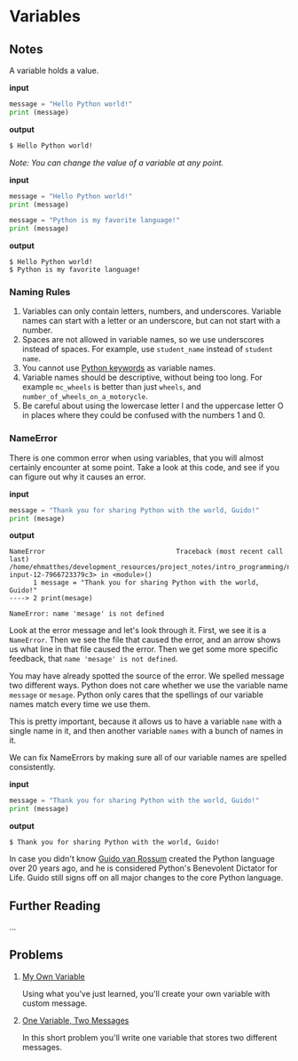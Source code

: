 # Variables

## Notes

A variable holds a value.

**input**

```python
message = "Hello Python world!"
print (message)
```

**output**

```bash
$ Hello Python world!
```

*Note: You can change the value of a variable at any point.*

**input**

```python
message = "Hello Python world!"
print (message)

message = "Python is my favorite language!"
print (message)
```

**output**

```
$ Hello Python world!
$ Python is my favorite language!
```

### Naming Rules

1. Variables can only contain letters, numbers, and underscores. Variable names can start with a letter or an underscore, but can not start with a number.
2. Spaces are not allowed in variable names, so we use underscores instead of spaces. For example, use `student_name` instead of `student name`.
3. You cannot use [Python keywords](https://docs.python.org/2.5/ref/keywords.html) as variable names.
4. Variable names should be descriptive, without being too long. For example `mc_wheels` is better than just `wheels`, and `number_of_wheels_on_a_motorycle`.
5. Be careful about using the lowercase letter l and the uppercase letter O in places where they could be confused with the numbers 1 and 0.

### NameError

There is one common error when using variables, that you will almost certainly encounter at some point. Take a look at this code, and see if you can figure out why it causes an error.

**input**

```python
message = "Thank you for sharing Python with the world, Guido!"
print (mesage)
```

**output**

```
NameError                                 Traceback (most recent call last)
/home/ehmatthes/development_resources/project_notes/intro_programming/notebooks/<ipython-input-12-7966723379c3> in <module>()
      1 message = "Thank you for sharing Python with the world, Guido!"
----> 2 print(mesage)

NameError: name 'mesage' is not defined
```

Look at the error message and let's look through it. First, we see it is a `NameError`. Then we see the file that caused the error, and an arrow shows us what line in that file caused the error. Then we get some more specific feedback, that `name 'mesage' is not defined`.

You may have already spotted the source of the error. We spelled message two different ways. Python does not care whether we use the variable name `message` or `mesage`. Python only cares that the spellings of our variable names match every time we use them.

This is pretty important, because it allows us to have a variable `name` with a single name in it, and then another variable `names` with a bunch of names in it.

We can fix NameErrors by making sure all of our variable names are spelled consistently.

**input**

```python
message = "Thank you for sharing Python with the world, Guido!"
print (message)
```

**output**

```
$ Thank you for sharing Python with the world, Guido!
```

In case you didn't know [Guido van Rossum](https://en.wikipedia.org/wiki/Guido_van_Rossum) created the Python language over 20 years ago, and he is considered Python's Benevolent Dictator for Life. Guido still signs off on all major changes to the core Python language.

## Further Reading

...

## Problems

1. [My Own Variable](#)

   Using what you've just learned, you'll create your own variable with custom message.
   
1. [One Variable, Two Messages](#)

   In this short problem you'll write one variable that stores two different messages.
